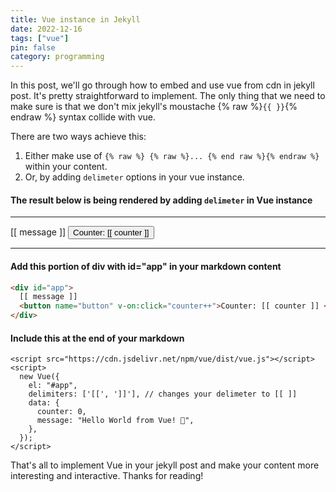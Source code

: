 ```yaml
---
title: Vue instance in Jekyll
date: 2022-12-16
tags: ["vue"]
pin: false
category: programming
---
```


In this post, we'll go through how to embed and use vue from cdn in jekyll post. It's pretty straightforward to implement.
The only thing that we need to make sure is that we don't mix jekyll's moustache {% raw %}`{{ }}`{% endraw %} syntax collide with vue.

There are two ways achieve this:
1. Either make use of `{% raw %} {% raw %}... {% end raw %}{% endraw %}` within your content.
2. Or, by adding `delimeter` options in your vue instance.


#### The result below is being rendered by adding `delimeter` in **Vue** instance

---
<div id="app">
  [[ message ]]
  <button name="button" v-on:click="counter++">Counter: [[ counter ]]</button>
</div>

---

#### Add this portion of div with id="app" in your markdown content
```html
<div id="app">
  [[ message ]]
  <button name="button" v-on:click="counter++">Counter: [[ counter ]] </button>
</div>
```

#### Include this at the end of your markdown
```vue
<script src="https://cdn.jsdelivr.net/npm/vue/dist/vue.js"></script>
<script>
  new Vue({
    el: "#app",
    delimiters: ['[[', ']]'], // changes your delimeter to [[ ]]
    data: {
      counter: 0,
      message: "Hello World from Vue! 🔮",
    },
  });
</script>
```

That's all to implement Vue in your jekyll post and make your content more interesting and interactive.
Thanks for reading!

<script src="https://cdn.jsdelivr.net/npm/vue/dist/vue.js"></script>
<script>
  new Vue({
    el: "#app",
    delimiters: ['[[', ']]'],
    data: {
      counter: 0,
      message: "Hello World from Vue! 🔮",
    },
    methods: {
      increaseCounter() {
        this.counter++
      }
    }
  });
</script>

